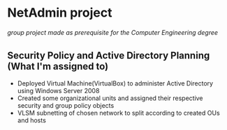 # NetAdmin project
###### group project made as prerequisite for the Computer Engineering degree

## Security Policy and Active Directory Planning (What I'm assigned to)
- Deployed Virtual Machine(VirtualBox) to administer Active Directory using Windows Server 2008
- Created some organizational units and assigned their respective security and group policy objects
- VLSM subnetting of chosen network to split according to created OUs and hosts
